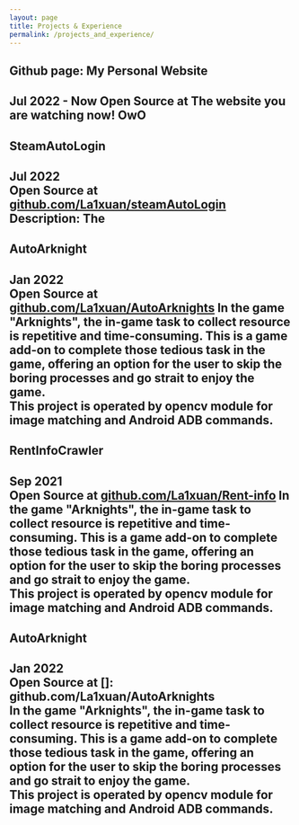 ```yaml
---
layout: page
title: Projects & Experience
permalink: /projects_and_experience/
---
```


## Github page: My Personal Website

Jul 2022 - Now
Open Source at 
The website you are watching now! OwO  
------------------------------------------------------------------------------------------------------------------------------------------


## SteamAutoLogin

Jul 2022  
Open Source at [github.com/La1xuan/steamAutoLogin]
Description: The  
------------------------------------------------------------------------------------------------------------------------------------------

## AutoArknight

Jan 2022  
Open Source at [github.com/La1xuan/AutoArknights] 
In the game "Arknights", the in-game task to collect resource is repetitive and time-consuming. This is a game add-on to complete those tedious task in the game, offering an option for the user to skip the boring processes and go strait to enjoy the game.  
This project is operated by opencv module for image matching and Android ADB commands.  
------------------------------------------------------------------------------------------------------------------------------------------

## RentInfoCrawler

Sep 2021  
Open Source at [github.com/La1xuan/Rent-info]
In the game "Arknights", the in-game task to collect resource is repetitive and time-consuming. This is a game add-on to complete those tedious task in the game, offering an option for the user to skip the boring processes and go strait to enjoy the game.  
This project is operated by opencv module for image matching and Android ADB commands.  
------------------------------------------------------------------------------------------------------------------------------------------

## AutoArknight

Jan 2022  
Open Source at []: github.com/La1xuan/AutoArknights  
In the game "Arknights", the in-game task to collect resource is repetitive and time-consuming. This is a game add-on to complete those tedious task in the game, offering an option for the user to skip the boring processes and go strait to enjoy the game.  
This project is operated by opencv module for image matching and Android ADB commands.  
------------------------------------------------------------------------------------------------------------------------------------------

[github.com/La1xuan/steamAutoLogin]: github.com/La1xuan/steamAutoLogin  
[github.com/La1xuan/AutoArknights]: github.com/La1xuan/AutoArknights  
[github.com/La1xuan/Rent-info]: github.com/La1xuan/Rent-info